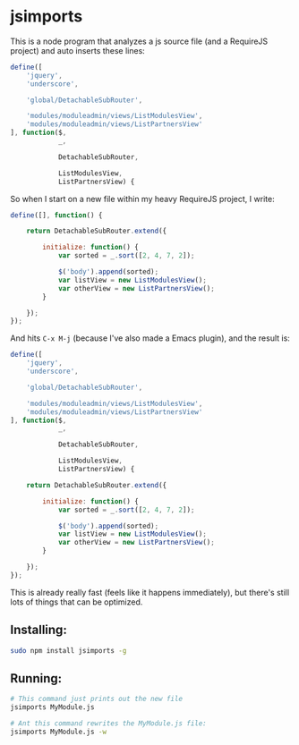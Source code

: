 # jsimports

This is a node program that analyzes a js source file (and a RequireJS project) and auto inserts these lines:

```js
define([
	'jquery',
	'underscore',

	'global/DetachableSubRouter',

	'modules/moduleadmin/views/ListModulesView',
	'modules/moduleadmin/views/ListPartnersView'
], function($,
            _,

            DetachableSubRouter,

            ListModulesView,
            ListPartnersView) {
```

So when I start on a new file within my heavy RequireJS project, I write:

```js
define([], function() {

	return DetachableSubRouter.extend({

		initialize: function() {
			var sorted = _.sort([2, 4, 7, 2]);

			$('body').append(sorted);
			var listView = new ListModulesView();
			var otherView = new ListPartnersView();
		}

	});
});
```
And hits `C-x M-j` (because I've also made a Emacs plugin), and the result is:

```js
define([
	'jquery',
	'underscore',

	'global/DetachableSubRouter',

	'modules/moduleadmin/views/ListModulesView',
	'modules/moduleadmin/views/ListPartnersView'
], function($,
            _,

            DetachableSubRouter,

            ListModulesView,
            ListPartnersView) {

	return DetachableSubRouter.extend({

		initialize: function() {
			var sorted = _.sort([2, 4, 7, 2]);

			$('body').append(sorted);
			var listView = new ListModulesView();
			var otherView = new ListPartnersView();
		}

	});
});
```

This is already really fast (feels like it happens immediately), but there's still lots of things that can be optimized.

## Installing:

```bash
sudo npm install jsimports -g
```


## Running:

```bash
# This command just prints out the new file
jsimports MyModule.js

# Ant this command rewrites the MyModule.js file:
jsimports MyModule.js -w
```
